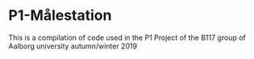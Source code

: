 # P1-Målestation
This is a compilation of code used in the P1 Project of the B117 group of Aalborg university autumn/winter 2019

